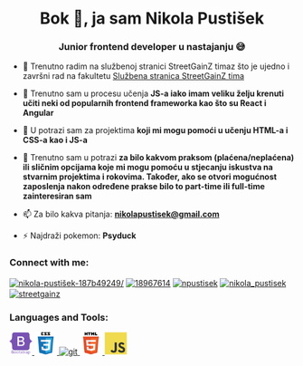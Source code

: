 <h1 align="center">Bok 👋, ja sam Nikola Pustišek</h1>
<h3 align="center">Junior frontend developer u nastajanju 😅</h3>

- 🔭 Trenutno radim na službenoj stranici StreetGainZ timaz što je ujedno i završni rad na fakultetu [Službena stranica StreetGainZ tima](platypus712.github.io/streetgainz.net/)

- 🌱 Trenutno sam u procesu učenja **JS-a iako imam veliku želju krenuti učiti neki od popularnih frontend frameworka kao što su React i Angular**

- 👯 U potrazi sam za projektima **koji mi mogu pomoći u učenju HTML-a i CSS-a kao i JS-a**

- 🤝 Trenutno sam u potrazi **za bilo kakvom praksom (plaćena/neplaćena) ili sličnim opcijama koje mi mogu pomoću u stjecanju iskustva na stvarnim projektima i rokovima. Također, ako se otvori mogućnost zaposlenja nakon određene prakse bilo to part-time ili full-time zainteresiran sam**

- 📫 Za bilo kakva pitanja: **nikolapustisek@gmail.com**

- ⚡ Najdraži pokemon: **Psyduck**

<h3 align="left">Connect with me:</h3>
<p align="left">
<a href="https://linkedin.com/in/nikola-pustišek-187b49249/" target="blank"><img align="center" src="https://raw.githubusercontent.com/rahuldkjain/github-profile-readme-generator/master/src/images/icons/Social/linked-in-alt.svg" alt="nikola-pustišek-187b49249/" height="30" width="40" /></a>
<a href="https://stackoverflow.com/users/18967614" target="blank"><img align="center" src="https://raw.githubusercontent.com/rahuldkjain/github-profile-readme-generator/master/src/images/icons/Social/stack-overflow.svg" alt="18967614" height="30" width="40" /></a>
<a href="https://fb.com/npustisek" target="blank"><img align="center" src="https://raw.githubusercontent.com/rahuldkjain/github-profile-readme-generator/master/src/images/icons/Social/facebook.svg" alt="npustisek" height="30" width="40" /></a>
<a href="https://instagram.com/nikola_pustisek" target="blank"><img align="center" src="https://raw.githubusercontent.com/rahuldkjain/github-profile-readme-generator/master/src/images/icons/Social/instagram.svg" alt="nikola_pustisek" height="30" width="40" /></a>
<a href="https://www.youtube.com/c/streetgainz" target="blank"><img align="center" src="https://raw.githubusercontent.com/rahuldkjain/github-profile-readme-generator/master/src/images/icons/Social/youtube.svg" alt="streetgainz" height="30" width="40" /></a>
</p>

<h3 align="left">Languages and Tools:</h3>
<p align="left"> <a href="https://getbootstrap.com" target="_blank" rel="noreferrer"> <img src="https://raw.githubusercontent.com/devicons/devicon/master/icons/bootstrap/bootstrap-plain-wordmark.svg" alt="bootstrap" width="40" height="40"/> </a> <a href="https://www.w3schools.com/css/" target="_blank" rel="noreferrer"> <img src="https://raw.githubusercontent.com/devicons/devicon/master/icons/css3/css3-original-wordmark.svg" alt="css3" width="40" height="40"/> </a> <a href="https://git-scm.com/" target="_blank" rel="noreferrer"> <img src="https://www.vectorlogo.zone/logos/git-scm/git-scm-icon.svg" alt="git" width="40" height="40"/> </a> <a href="https://www.w3.org/html/" target="_blank" rel="noreferrer"> <img src="https://raw.githubusercontent.com/devicons/devicon/master/icons/html5/html5-original-wordmark.svg" alt="html5" width="40" height="40"/> </a> <a href="https://developer.mozilla.org/en-US/docs/Web/JavaScript" target="_blank" rel="noreferrer"> <img src="https://raw.githubusercontent.com/devicons/devicon/master/icons/javascript/javascript-original.svg" alt="javascript" width="40" height="40"/> </a> </p>

